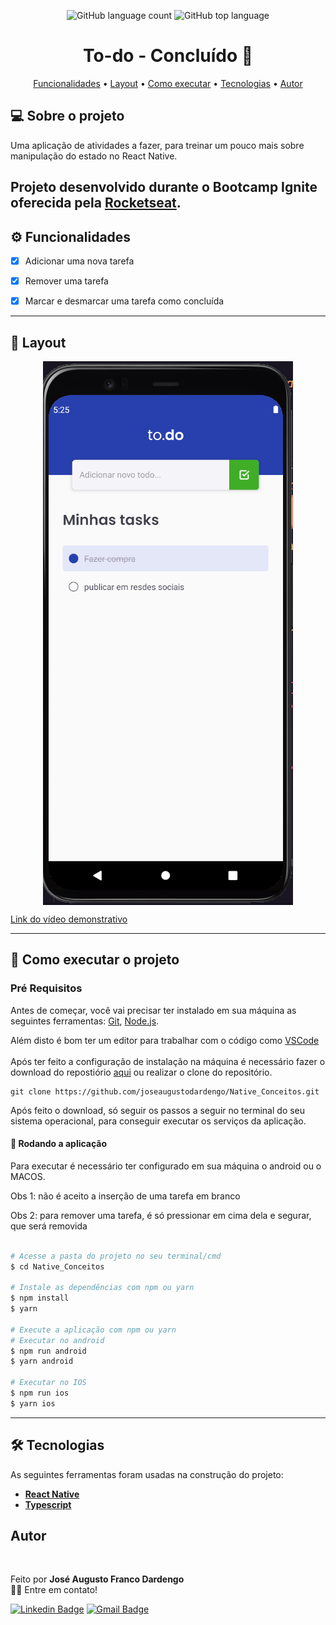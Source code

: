 
<p align="center">
  <img alt="GitHub language count" src="https://img.shields.io/github/languages/count/joseaugustodardengo/Native_Conceitos">

  <img alt="GitHub top language" src="https://img.shields.io/github/languages/top/joseaugustodardengo/Native_Conceitos">  
 
</p>

<h1 align="center"> 
	 To-do - Concluído 🚀
</h1>

<p align="center">
 <a href="#funcionalidades">Funcionalidades</a> •
 <a href="#layout">Layout</a> • 
 <a href="#como-executar-o-projeto">Como executar</a> • 
 <a href="#tecnologias">Tecnologias</a> • 
 <a href="#autor">Autor</a>  
</p>


## 💻 Sobre o projeto

Uma aplicação de atividades a fazer, para treinar um pouco mais sobre manipulação do estado no React Native.


Projeto desenvolvido durante o Bootcamp Ignite oferecida pela [Rocketseat](https://rocketseat.com.br/).
---

<h2 id="funcionalidades">⚙️ Funcionalidades</h2>

- [x] Adicionar uma nova tarefa 

- [x] Remover uma tarefa

- [x] Marcar e desmarcar uma tarefa como concluída  

---

<h2 id="layout"> 🎨 Layout </h2>

<p align="center" style="display: flex; align-items: flex-start; justify-content: center;">
  <img alt="Todo" title="#Todo" src="./assets/to-do.PNG" /> 
</p>
<a href="https://www.loom.com/share/1f9e79f4c9104b3bbfa0eb8b2fac60ce" target="_blank">Link do vídeo demonstrativo </a>

---

<h2 id="como-executar-o-projeto"> 🚀 Como executar o projeto </h2>

### Pré Requisitos
Antes de começar, você vai precisar ter instalado em sua máquina as seguintes ferramentas:
[Git](https://git-scm.com), [Node.js](https://nodejs.org/en/). 

Além disto é bom ter um editor para trabalhar com o código como [VSCode](https://code.visualstudio.com/) <br/> <br/>
Após ter feito a configuração de instalação na máquina é necessário fazer o download do repostiório [aqui](https://github.com/joseaugustodardengo/Native_Conceitos/archive/master.zip)
ou realizar o clone do repositório.
```
git clone https://github.com/joseaugustodardengo/Native_Conceitos.git
```
Após feito o download, só seguir os passos a seguir no terminal do seu sistema operacional, para conseguir executar os serviços da aplicação.

#### 🧭 Rodando a aplicação
Para executar é necessário ter configurado em sua máquina o android ou o MACOS.

Obs 1: não é aceito a inserção de uma tarefa em branco

Obs 2: para remover uma tarefa, é só pressionar em cima dela e segurar, que será removida

```bash

# Acesse a pasta do projeto no seu terminal/cmd
$ cd Native_Conceitos

# Instale as dependências com npm ou yarn
$ npm install
$ yarn

# Execute a aplicação com npm ou yarn
# Executar no android
$ npm run android
$ yarn android

# Executar no IOS
$ npm run ios
$ yarn ios

```
---

<h2 id="tecnologias"> 🛠 Tecnologias </h2>

As seguintes ferramentas foram usadas na construção do projeto:

-   **[React Native](https://reactnative.dev/)**
-   **[Typescript](https://www.typescriptlang.org/)**

<h2 id="autor"> Autor </h2>
<img style="border-radius: 50%;" src="https://avatars1.githubusercontent.com/u/60450451?s=460&u=b5f6c306e7760f9d0b89839c5e0b6b105db684a0&v=4" width="100px;" alt=""/>

Feito por **José Augusto Franco Dardengo** <br/>
👋🏽 Entre em contato!

[![Linkedin Badge](https://img.shields.io/badge/-José-blue?style=flat-square&logo=Linkedin&logoColor=white&link=https://www.linkedin.com/in/jose-augusto-franco-dardengo/)](https://www.linkedin.com/in/jose-augusto-franco-dardengo/) 
[![Gmail Badge](https://img.shields.io/badge/-jfrancodardengo@gmail.com-c14438?style=flat-square&logo=Gmail&logoColor=white&link=mailto:jfrancodardengo@gmail.com)](mailto:jfrancodardengo@gmail.com)
